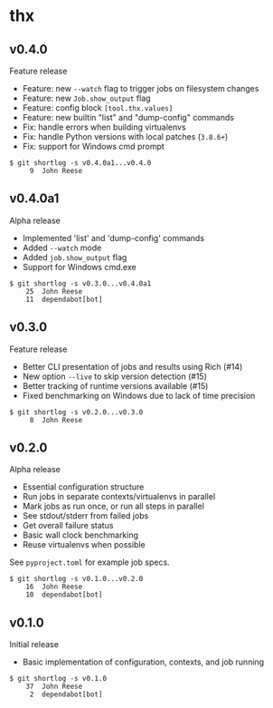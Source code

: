 thx
===

v0.4.0
------

Feature release

- Feature: new `--watch` flag to trigger jobs on filesystem changes
- Feature: new `Job.show_output` flag
- Feature: config block `[tool.thx.values]`
- Feature: new builtin "list" and "dump-config" commands
- Fix: handle errors when building virtualenvs
- Fix: handle Python versions with local patches (`3.8.6+`)
- Fix: support for Windows cmd prompt

```
$ git shortlog -s v0.4.0a1...v0.4.0
     9	John Reese
```


v0.4.0a1
--------

Alpha release

- Implemented 'list' and 'dump-config' commands
- Added `--watch` mode
- Added `job.show_output` flag
- Support for Windows cmd.exe

```
$ git shortlog -s v0.3.0...v0.4.0a1
    25	John Reese
    11	dependabot[bot]
```


v0.3.0
------

Feature release

- Better CLI presentation of jobs and results using Rich (#14)
- New option `--live` to skip version detection (#15)
- Better tracking of runtime versions available (#15)
- Fixed benchmarking on Windows due to lack of time precision

```
$ git shortlog -s v0.2.0...v0.3.0
     8	John Reese
```


v0.2.0
------

Alpha release

- Essential configuration structure
- Run jobs in separate contexts/virtualenvs in parallel
- Mark jobs as run once, or run all steps in parallel
- See stdout/stderr from failed jobs
- Get overall failure status
- Basic wall clock benchmarking
- Reuse virtualenvs when possible

See `pyproject.toml` for example job specs.

```
$ git shortlog -s v0.1.0...v0.2.0
    16	John Reese
    10	dependabot[bot]
```


v0.1.0
------

Initial release

* Basic implementation of configuration, contexts, and job running

```
$ git shortlog -s v0.1.0
    37	John Reese
     2	dependabot[bot]
```

